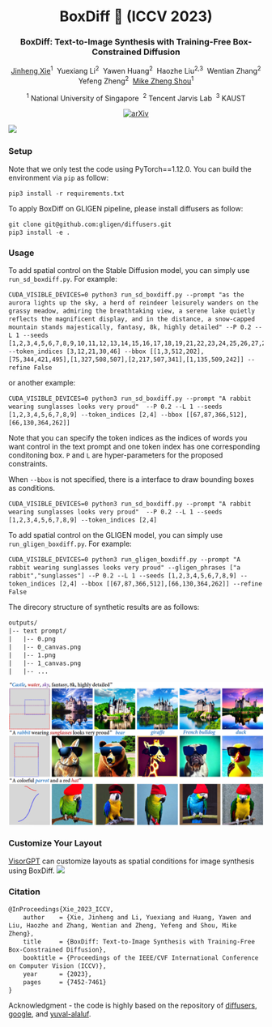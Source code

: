 <div align="center">
<h1>BoxDiff 🎨 (ICCV 2023)</h1>
<h3>BoxDiff: Text-to-Image Synthesis with Training-Free Box-Constrained Diffusion</h3>

[Jinheng Xie](https://sierkinhane.github.io/)<sup>1</sup>&nbsp; Yuexiang Li<sup>2</sup>&nbsp; Yawen Huang<sup>2</sup>&nbsp; Haozhe Liu<sup>2,3</sup>&nbsp; Wentian Zhang<sup>2</sup> Yefeng Zheng<sup>2</sup>&nbsp; [Mike Zheng Shou](https://scholar.google.com/citations?hl=zh-CN&user=h1-3lSoAAAAJ&view_op=list_works&sortby=pubdate)<sup>1</sup> 

<sup>1</sup> National University of Singapore&nbsp; <sup>2</sup> Tencent Jarvis Lab&nbsp; <sup>3</sup> KAUST

[![arXiv](https://img.shields.io/badge/arXiv-<2307.10816>-<COLOR>.svg)](https://arxiv.org/abs/2307.10816)

</div>

<img src="docs/boxdiff.gif" width="1000">

### Setup
Note that we only test the code using PyTorch==1.12.0. You can build the environment via `pip` as follow: 
```
pip3 install -r requirements.txt
```
To apply BoxDiff on GLIGEN pipeline, please install diffusers as follow:
``` 
git clone git@github.com:gligen/diffusers.git
pip3 install -e .
```
 
### Usage
To add spatial control on the Stable Diffusion model, you can simply use `run_sd_boxdiff.py`. For example:
```
CUDA_VISIBLE_DEVICES=0 python3 run_sd_boxdiff.py --prompt "as the aurora lights up the sky, a herd of reindeer leisurely wanders on the grassy meadow, admiring the breathtaking view, a serene lake quietly reflects the magnificent display, and in the distance, a snow-capped mountain stands majestically, fantasy, 8k, highly detailed" --P 0.2 --L 1 --seeds [1,2,3,4,5,6,7,8,9,10,11,12,13,14,15,16,17,18,19,21,22,23,24,25,26,27,28,29,30] --token_indices [3,12,21,30,46] --bbox [[1,3,512,202],[75,344,421,495],[1,327,508,507],[2,217,507,341],[1,135,509,242]] --refine False
```
or another example:
``` 
CUDA_VISIBLE_DEVICES=0 python3 run_sd_boxdiff.py --prompt "A rabbit wearing sunglasses looks very proud"  --P 0.2 --L 1 --seeds [1,2,3,4,5,6,7,8,9] --token_indices [2,4] --bbox [[67,87,366,512],[66,130,364,262]]
```
Note that you can specify the token indices as the indices of words you want control in the text prompt and one token index has one corresponding conditoning box. `P` and `L` are hyper-parameters for the proposed constraints.

When `--bbox` is not specified, there is a interface to draw bounding boxes as conditions.
``` 
CUDA_VISIBLE_DEVICES=0 python3 run_sd_boxdiff.py --prompt "A rabbit wearing sunglasses looks very proud"  --P 0.2 --L 1 --seeds [1,2,3,4,5,6,7,8,9] --token_indices [2,4]
```

To add spatial control on the GLIGEN model, you can simply use `run_gligen_boxdiff.py`. For example:
``` 
CUDA_VISIBLE_DEVICES=0 python3 run_gligen_boxdiff.py --prompt "A rabbit wearing sunglasses looks very proud" --gligen_phrases ["a rabbit","sunglasses"] --P 0.2 --L 1 --seeds [1,2,3,4,5,6,7,8,9] --token_indices [2,4] --bbox [[67,87,366,512],[66,130,364,262]] --refine False
```

The direcory structure of synthetic results are as follows:
```
outputs/
|-- text prompt/
|   |-- 0.png 
|   |-- 0_canvas.png 
|   |-- 1.png
|   |-- 1_canvas.png 
|   |-- ...
```
![](docs/example.png)

### Customize Your Layout
[VisorGPT](https://github.com/Sierkinhane/VisorGPT) can customize layouts as spatial conditions for image synthesis using BoxDiff.
<img src="docs/visorgpt.gif" width=1000>
### Citation
``` 
@InProceedings{Xie_2023_ICCV,
    author    = {Xie, Jinheng and Li, Yuexiang and Huang, Yawen and Liu, Haozhe and Zhang, Wentian and Zheng, Yefeng and Shou, Mike Zheng},
    title     = {BoxDiff: Text-to-Image Synthesis with Training-Free Box-Constrained Diffusion},
    booktitle = {Proceedings of the IEEE/CVF International Conference on Computer Vision (ICCV)},
    year      = {2023},
    pages     = {7452-7461}
}
```

Acknowledgment - the code is highly based on the repository of [diffusers](https://github.com/huggingface/diffusers), [google](https://github.com/google/prompt-to-prompt), and [yuval-alaluf](https://github.com/yuval-alaluf).
